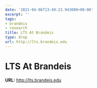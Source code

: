 ```yaml
---
date: '2021-04-06T13:40:22.943000+00:00'
excerpt: ''
tags:
- brandeis
- research
title: LTS At Brandeis
type: drop
url: http://lts.brandeis.edu
---
```


# LTS At Brandeis

**URL:** http://lts.brandeis.edu
